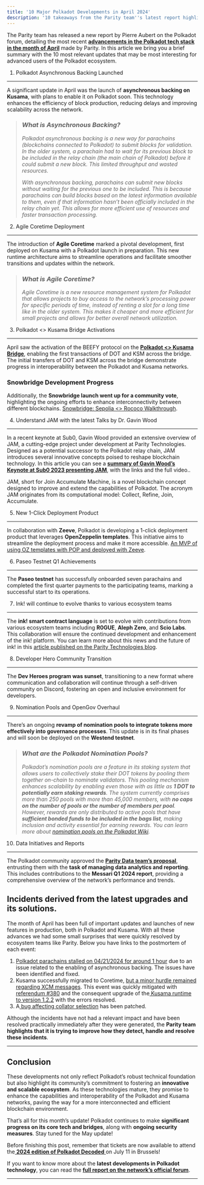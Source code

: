 ```yaml
---
title: '10 Major Polkadot Developments in April 2024'
description: '10 takeaways from the Parity team''s latest report highlighting key April updates to the Polkadot tech stack, essential for advanced users.'
---
```

The Parity team has released a new report by Pierre Aubert on the Polkadot forum, detailing the most recent **[advancements in the Polkadot tech stack in the month of April](https://forum.polkadot.network/t/paritytech-update-for-april-2024/7646)** made by Parity. In this article we bring you a brief summary with the 10 most relevant updates that may be most interesting for advanced users of the Polkadot ecosystem.

1. Polkadot Asynchronous Backing Launched
-----------------------------------------

A significant update in April was the launch of **asynchronous backing on Kusama**, with plans to enable it on Polkadot soon. This technology enhances the efficiency of block production, reducing delays and improving scalability across the network.

> ### *What is Asynchronous Backing?*
> 
> *Polkadot asynchronous backing is a new way for parachains (blockchains connected to Polkadot) to submit blocks for validation. In the older system, a parachain had to wait for its previous block to be included in the relay chain (the main chain of Polkadot) before it could submit a new block. This limited throughput and wasted resources.*
> 
> *With asynchronous backing, parachains can submit new blocks without waiting for the previous one to be included. This is because parachains can build blocks based on the latest information available to them, even if that information hasn’t been officially included in the relay chain yet. This allows for more efficient use of resources and faster transaction processing.*

2. Agile Coretime Deployment
----------------------------

The introduction of **Agile Coretime** marked a pivotal development, first deployed on Kusama with a Polkadot launch in preparation. This new runtime architecture aims to streamline operations and facilitate smoother transitions and updates within the network.

> ### *What is Agile Coretime?*
> 
> *Agile Coretime is a new resource management system for Polkadot that allows projects to buy access to the network’s processing power for specific periods of time, instead of renting a slot for a long time like in the older system. This makes it cheaper and more efficient for small projects and allows for better overall network utilization.*

3. Polkadot &lt;&gt; Kusama Bridge Activations
----------------------------------------------

April saw the activation of the BEEFY protocol on the [**Polkadot &lt;&gt; Kusama Bridge**](https://dablock.com/news/the-polkadot-kusama-bridge-is-now-live/), enabling the first transactions of DOT and KSM across the bridge. The initial transfers of DOT and KSM across the bridge demonstrate progress in interoperability between the Polkadot and Kusama networks.

### Snowbridge Development Progress

Additionally, the **Snowbridge launch went up for a community vote**, highlighting the ongoing efforts to enhance interconnectivity between different blockchains. [Snowbridge: Sepolia &lt;&gt; Rococo Walkthrough](https://forum.polkadot.network/t/snowbridge-sepolia-rococo-walkthrough/7452).

4. Understand JAM with the latest Talks by Dr. Gavin Wood
---------------------------------------------------------

In a recent keynote at Sub0, Gavin Wood provided an extensive overview of JAM, a cutting-edge project under development at Parity Technologies. Designed as a potential successor to the Polkadot relay chain, JAM introduces several innovative concepts poised to reshape blockchain technology. In this article you can see a **[summary of Gavin Wood’s Keynote at Sub0 2023 presenting JAM](https://dablock.com/tech-talks/jam-overview-of-gavin-woods-keynote-at-sub0/)**, with the links and the full video..

JAM, short for Join Accumulate Machine, is a novel blockchain concept designed to improve and extend the capabilities of Polkadot. The acronym JAM originates from its computational model: Collect, Refine, Join, Accumulate.

5. New 1-Click Deployment Product
---------------------------------

In collaboration with **Zeeve**, Polkadot is developing a 1-click deployment product that leverages **OpenZeppelin templates**. This initiative aims to streamline the deployment process and make it more accessible. [An MVP of using OZ templates with POP and deployed with Zeeve](https://docs.google.com/document/d/1hOI-qGqeWGPIme1roLhTc4kGMxYEQjogapIS7Hj_2So/edit#heading=h.h075dmg1clv1).

6. Paseo Testnet Q1 Achievements
--------------------------------

The **Paseo testnet** has successfully onboarded seven parachains and completed the first quarter payments to the participating teams, marking a successful start to its operations.

7. Ink! will continue to evolve thanks to various ecosystem teams
-----------------------------------------------------------------

The **ink! smart contract language** is set to evolve with contributions from various ecosystem teams including **R0GUE**, **Aleph Zero**, and **Scio Labs**. This collaboration will ensure the continued development and enhancement of the ink! platform. You can learn more about this news and the future of ink! in this [article published on the Parity Technologies blog](https://www.parity.io/blog/ink-new-journey).

8. Developer Hero Community Transition
--------------------------------------

The **Dev Heroes program was sunset**, transitioning to a new format where communication and collaboration will continue through a self-driven community on Discord, fostering an open and inclusive environment for developers.

9. Nomination Pools and OpenGov Overhaul
----------------------------------------

There’s an ongoing **revamp of nomination pools to integrate tokens more effectively into governance processes**. This update is in its final phases and will soon be deployed on the **Westend testnet**.

> ### *What are the Polkadot Nomination Pools?*
> 
> *Polkadot’s nomination pools are a feature in its staking system that allows users to collectively stake their DOT tokens by pooling them together on-chain to nominate validators. This pooling mechanism enhances scalability by enabling even those with as little as **1 DOT to potentially earn staking rewards**. The system currently comprises more than 250 pools with more than 45,000 members, with **no caps on the number of pools or the number of members per pool**. However, rewards are only distributed to active pools that have **sufficient bonded funds to be included in the bags list**, making inclusion and activity essential for earning rewards. You can learn more about [nomination pools on the Polkadot Wiki](https://wiki.polkadot.network/docs/learn-nomination-pools).*

10. Data Initiatives and Reports
--------------------------------

The Polkadot community approved the [**Parity Data team’s proposal**](https://polkadot.polkassembly.io/referenda/552), entrusting them with the **task of managing data analytics and reporting**. This includes contributions to the **Messari Q1 2024 report**, providing a comprehensive overview of the network’s performance and trends.

Incidents derived from the latest upgrades and its solutions.
-------------------------------------------------------------

The month of April has been full of important updates and launches of new features in production, both in Polkadot and Kusama. With all these advances we had some small surprises that were quickly resolved by ecosystem teams like Parity. Below you have links to the postmortem of each event:

1. [Polkadot parachains stalled on 04/21/2024 for around 1 hour](https://forum.polkadot.network/t/2024-04-21-polkadot-parachains-stalled-until-next-session/7526) due to an issue related to the enabling of asynchronous backing. The issues have been identified and fixed.
2. Kusama successfully migrated to Coretime, [but a minor hurdle remained regarding XCM messages](https://forum.polkadot.network/t/kusama-v1-2-0-coretime-migration-xcm-failure-a-postmortem/7536). This event was quickly mitigated with [referendum #380](https://kusama.subsquare.io/referenda/380) and the consequent upgrade of the[ Kusama runtime to version 1.2.2](https://github.com/polkadot-fellows/runtimes/releases/tag/v1.2.2) with the errors resolved.
3. A[ bug affecting collator selection](https://github.com/paritytech/polkadot-sdk/pull/4229) has been patched.

Although the incidents have not had a relevant impact and have been resolved practically immediately after they were generated, the **Parity team highlights that it is trying to improve how they detect, handle and resolve these incidents**.

- - - - - -

Conclusion
----------

These developments not only reflect Polkadot’s robust technical foundation but also highlight its community’s commitment to fostering an **innovative and scalable ecosystem**. As these technologies mature, they promise to enhance the capabilities and interoperability of the Polkadot and Kusama networks, paving the way for a more interconnected and efficient blockchain environment.

That’s all for this month’s update! Polkadot continues to make **significant progress on its core tech and bridges**, along with **ongoing security measures**. Stay tuned for the May update!

Before finishing this post, remember that tickets are now available to attend the[ **2024 edition of Polkadot Decoded** ](https://dablock.com/news/polkadot-decoded-2024-tickets/)on July 11 in Brussels!

If you want to know more about the **latest developments in Polkadot technology**, you can read the **[full report on the network’s official forum](https://forum.polkadot.network/t/paritytech-update-for-april-2024/7646)**.

- - - - - -